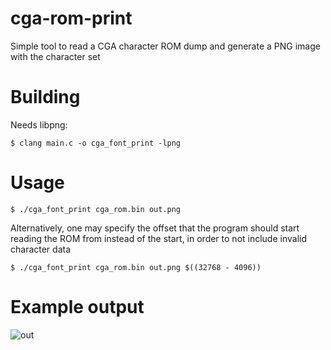 # cga-rom-print
Simple tool to read a CGA character ROM dump and generate a PNG image with the character set

# Building
Needs libpng:
```
$ clang main.c -o cga_font_print -lpng
```

# Usage
```
$ ./cga_font_print cga_rom.bin out.png
```
Alternatively, one may specify the offset that the program should start reading the ROM from instead of the start, in order to not include invalid character data

```
$ ./cga_font_print cga_rom.bin out.png $((32768 - 4096))
```

# Example output

![out](https://github.com/ImanolBarba/cga-font-print/assets/3193682/830e3352-fde2-4a7c-b388-189149e9ca4b)
